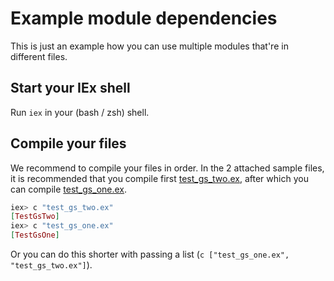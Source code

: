 # Example module dependencies

This is just an example how you can use multiple modules that're in different files.

## Start your IEx shell

Run `iex` in your (bash / zsh) shell.

## Compile your files

We recommend to compile your files in order. In the 2 attached sample files, it is recommended that you compile first [test_gs_two.ex](test_gs_two.ex), after which you can compile [test_gs_one.ex](test_gs_one.ex).

```elixir
iex> c "test_gs_two.ex"
[TestGsTwo]
iex> c "test_gs_one.ex"
[TestGsOne]
```

Or you can do this shorter with passing a list (`c ["test_gs_one.ex", "test_gs_two.ex"]`).
